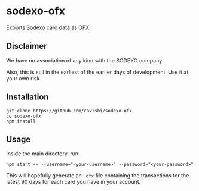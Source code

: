 sodexo-ofx
==========

Exports Sodexo card data as OFX.


Disclaimer
----

We have no association of any kind with the SODEXO company.

Also, this is still in the earliest of the earlier days of development. Use it at your own risk. 


Installation
----

```
git clone https://github.com/ravishi/sodexo-ofx
cd sodexo-ofx
npm install
```


Usage
----

Inside the main directory, run:

```
npm start -- --username="<your-username>" --password="<your-password>"
```

This will hopefully generate an `.ofx` file containing the transactions for the latest 90 days for each card you have in your account.
